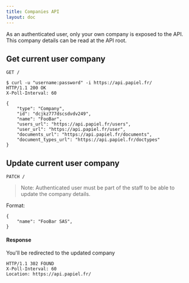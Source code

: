```yaml
---
title: Companies API
layout: doc
---
```



As an authenticated user, only your own company is exposed to the API. This company details can be read at the API root.

## Get current user company

`GET /`

	$ curl -u "username:password" -i https://api.papiel.fr/
	HTTP/1.1 200 OK
	X-Poll-Interval: 60

	{
		"type": "Company",
		"id": "dcjkz777dscsdvdv249",
		"name": "FooBar",
		"users_url": "https://api.papiel.fr/users",
		"user_url": "https://api.papiel.fr/user",
		"documents_url": "https://api.papiel.fr/documents",
		"document_types_url": "https://api.papiel.fr/doctypes"
	}

## Update current user company

`PATCH /`

> Note:  Authenticated user must be part of the staff to be able to update the company details.

Format:

	{
		"name": "FooBar SAS",
	}

#### Response

You'll be redirected to the updated company

	HTTP/1.1 302 FOUND
	X-Poll-Interval: 60
	Location: https://api.papiel.fr/

